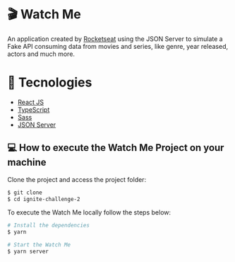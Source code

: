 # 🎬 Watch Me

An application created by <a target="_blank" href="https://www.rocketseat.com.br">Rocketseat</a> using the JSON Server to simulate a Fake API consuming data from movies and series, like genre, year released, actors and much more.

# 🔧 Tecnologies
- [React JS](https://reactjs.org)
- [TypeScript](https://www.typescriptlang.org/)
- [Sass](https://sass-lang.com)
- [JSON Server](https://github.com/typicode/json-server)

## 💻 How to execute the Watch Me Project on your machine

Clone the project and access the project folder:
```bash
$ git clone 
$ cd ignite-challenge-2
```
To execute the Watch Me locally follow the steps below:
```bash
# Install the dependencies
$ yarn

# Start the Watch Me
$ yarn server
```
